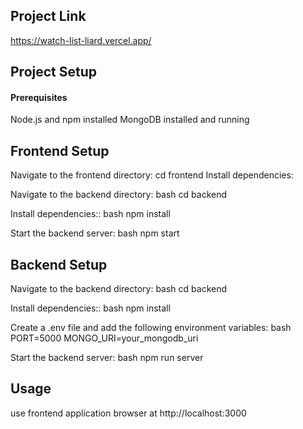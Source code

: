 ## Project Link

https://watch-list-liard.vercel.app/

## Project Setup
#### Prerequisites
Node.js and npm installed
MongoDB installed and running


## Frontend Setup
Navigate to the frontend directory:   cd frontend   Install dependencies:  

Navigate to the backend directory: bash cd backend

Install dependencies:: bash npm install

Start the backend server: bash npm start

## Backend Setup
Navigate to the backend directory: bash cd backend

Install dependencies:: bash npm install

Create a .env file and add the following environment variables: bash PORT=5000 MONGO_URI=your_mongodb_uri

Start the backend server: bash npm run server

## Usage
use frontend application browser at  http://localhost:3000

